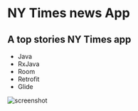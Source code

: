 # NY Times news App
## A top stories NY Times app
* Java
* RxJava
* Room
* Retrofit
* Glide


![screenshot](https://faur4n.github.io/images/project-1.png)
